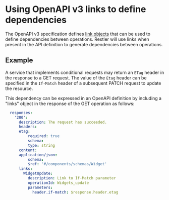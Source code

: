 # Using OpenAPI v3 links to define dependencies

The OpenAPI v3 specification defines [link objects][] that can be used to define dependencies between operations.
Restler will use links when present in the API definition to generate dependencies between operations.

[link objects]: https://github.com/OAI/OpenAPI-Specification/blob/3.0.3/versions/3.0.3.md#link-object

## Example

A service that implements conditional requests may return an `ETag` header in the response to a GET request.
The value of the `Etag` header can be specified in the `If-Match` header of a subsequent PATCH request
to update the resource.

This dependency can be expressed in an OpenAPI definition by including a "links" object in the response
of the GET operation as follows:

```yaml
  responses:
    '200':
      description: The request has succeeded.
      headers:
      etag:
          required: true
          schema:
          type: string
      content:
      application/json:
          schema:
          $ref: '#/components/schemas/Widget'
      links:
        WidgetUpdate:
          description: Link to If-Match parameter
          operationId: Widgets_update
          parameters:
            header.if-match: $response.header.etag
```